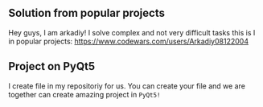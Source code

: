 ## Solution from popular projects
Hey guys, I am arkadiy!
I solve complex and not very difficult tasks 
this is I in popular projects:
https://www.codewars.com/users/Arkadiy08122004
## Project on PyQt5
I create file in my repositoriy for us. 
You can create your file and we are together can create amazing project in `PyQt5!`
